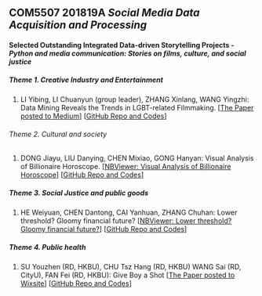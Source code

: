 ## COM5507 201819A *Social Media Data Acquisition and Processing*

#### Selected Outstanding Integrated Data-driven Storytelling Projects - *Python and media communication: Stories on films, culture, and social justice*

##### Theme 1. Creative Industry and Entertainment
1. LI Yibing, LI Chuanyun (group leader), ZHANG Xinlang, WANG Yingzhi: Data Mining Reveals the Trends in LGBT-related Filmmaking. [[The Paper posted to Medium](https://medium.com/@1239190228/data-mining-reveals-the-trends-in-lgbt-related-filmmaking-61085529936c)] [[GitHub Repo and Codes](https://github.com/LICHUANYUNNN/IMDb_LGBT-related-film)]

###### Theme 2. Cultural and society
1. DONG Jiayu, LIU Danying, CHEN Mixiao, GONG Hanyan: Visual Analysis of Billionaire Horoscope. [[NBViewer: Visual Analysis of Billionaire Horoscope](https://nbviewer.jupyter.org/github/irislau01/Team-Echo_Libra-Wins-Horoscope-Analysis-to-Billionaires-on-Forbes-List/blob/master/story%20landing%20page.ipynb)] [[GitHub Repo and Codes](https://github.com/irislau01/Team-Echo_Libra-Wins-Horoscope-Analysis-to-Billionaires-on-Forbes-List)]

##### Theme 3. Social Justice and public goods
1. HE Weiyuan, CHEN Dantong, CAI Yanhuan, ZHANG Chuhan: Lower threshold? Gloomy financial future? [[NBViewer: Lower threshold? Gloomy financial future?](https://nbviewer.jupyter.org/github/vivian-he00/com5507_finalproject/blob/master/py_codes/Story_final%20project%20work.ipynb)] [[GitHub Repo and Codes](https://github.com/vivian-he00/com5507_finalproject)]

##### Theme 4. Public health
1. SU Youzhen (RD, HKBU), CHU Tsz Hang (RD, HKBU)
WANG Sai (RD, CityU), FAN Fei (RD, HKBU): Give Boy a Shot [[The Paper posted to Wixsite](https://fanfeifei66.wixsite.com/com5507)] [[GitHub Repo and Codes](https://github.com/Yukisu03/COM5507_Team-Project)]
